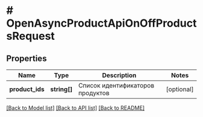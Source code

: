 # # OpenAsyncProductApiOnOffProductsRequest

## Properties

Name | Type | Description | Notes
------------ | ------------- | ------------- | -------------
**product_ids** | **string[]** | Список идентификаторов продуктов | [optional]

[[Back to Model list]](../../README.md#models) [[Back to API list]](../../README.md#endpoints) [[Back to README]](../../README.md)
